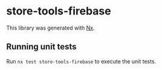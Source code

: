 # store-tools-firebase

This library was generated with [Nx](https://nx.dev).

## Running unit tests

Run `nx test store-tools-firebase` to execute the unit tests.
